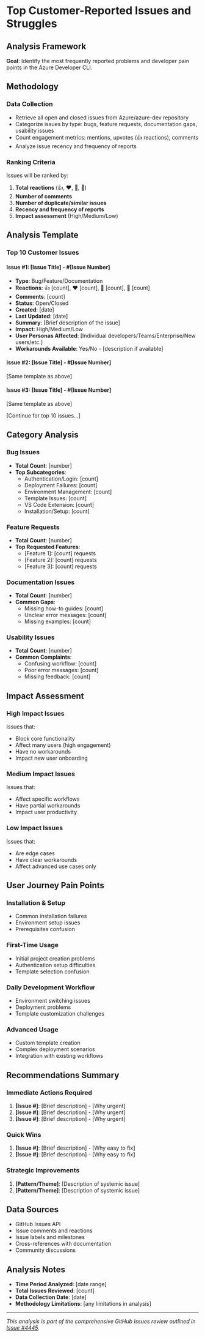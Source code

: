 # Top Customer-Reported Issues and Struggles

## Analysis Framework

**Goal**: Identify the most frequently reported problems and developer pain points in the Azure Developer CLI.

## Methodology

### Data Collection
- Retrieve all open and closed issues from Azure/azure-dev repository
- Categorize issues by type: bugs, feature requests, documentation gaps, usability issues
- Count engagement metrics: mentions, upvotes (👍 reactions), comments
- Analyze issue recency and frequency of reports

### Ranking Criteria
Issues will be ranked by:
1. **Total reactions** (👍, ❤️, 🚀, 👀)
2. **Number of comments**
3. **Number of duplicate/similar issues**
4. **Recency and frequency of reports**
5. **Impact assessment** (High/Medium/Low)

## Analysis Template

### Top 10 Customer Issues

#### Issue #1: [Issue Title] - #[Issue Number]
- **Type**: Bug/Feature/Documentation
- **Reactions**: 👍 [count], ❤️ [count], 🚀 [count], 👀 [count]
- **Comments**: [count]
- **Status**: Open/Closed
- **Created**: [date]
- **Last Updated**: [date]
- **Summary**: [Brief description of the issue]
- **Impact**: High/Medium/Low
- **User Personas Affected**: [Individual developers/Teams/Enterprise/New users/etc.]
- **Workarounds Available**: Yes/No - [description if available]

#### Issue #2: [Issue Title] - #[Issue Number]
[Same template as above]

#### Issue #3: [Issue Title] - #[Issue Number]
[Same template as above]

[Continue for top 10 issues...]

## Category Analysis

### Bug Issues
- **Total Count**: [number]
- **Top Subcategories**:
  - Authentication/Login: [count]
  - Deployment Failures: [count]
  - Environment Management: [count]
  - Template Issues: [count]
  - VS Code Extension: [count]
  - Installation/Setup: [count]

### Feature Requests
- **Total Count**: [number]
- **Top Requested Features**:
  - [Feature 1]: [count] requests
  - [Feature 2]: [count] requests
  - [Feature 3]: [count] requests

### Documentation Issues
- **Total Count**: [number]
- **Common Gaps**:
  - Missing how-to guides: [count]
  - Unclear error messages: [count]
  - Missing examples: [count]

### Usability Issues
- **Total Count**: [number]
- **Common Complaints**:
  - Confusing workflow: [count]
  - Poor error messages: [count]
  - Missing feedback: [count]

## Impact Assessment

### High Impact Issues
Issues that:
- Block core functionality
- Affect many users (high engagement)
- Have no workarounds
- Impact new user onboarding

### Medium Impact Issues
Issues that:
- Affect specific workflows
- Have partial workarounds
- Impact user productivity

### Low Impact Issues
Issues that:
- Are edge cases
- Have clear workarounds
- Affect advanced use cases only

## User Journey Pain Points

### Installation & Setup
- Common installation failures
- Environment setup issues
- Prerequisites confusion

### First-Time Usage
- Initial project creation problems
- Authentication setup difficulties
- Template selection confusion

### Daily Development Workflow
- Environment switching issues
- Deployment problems
- Template customization challenges

### Advanced Usage
- Custom template creation
- Complex deployment scenarios
- Integration with existing workflows

## Recommendations Summary

### Immediate Actions Required
1. **[Issue #]**: [Brief description] - [Why urgent]
2. **[Issue #]**: [Brief description] - [Why urgent]
3. **[Issue #]**: [Brief description] - [Why urgent]

### Quick Wins
1. **[Issue #]**: [Brief description] - [Why easy to fix]
2. **[Issue #]**: [Brief description] - [Why easy to fix]

### Strategic Improvements
1. **[Pattern/Theme]**: [Description of systemic issue]
2. **[Pattern/Theme]**: [Description of systemic issue]

## Data Sources
- GitHub Issues API
- Issue comments and reactions
- Issue labels and milestones
- Cross-references with documentation
- Community discussions

## Analysis Notes
- **Time Period Analyzed**: [date range]
- **Total Issues Reviewed**: [count]
- **Data Collection Date**: [date]
- **Methodology Limitations**: [any limitations in analysis]

---

*This analysis is part of the comprehensive GitHub issues review outlined in [Issue #4445](https://github.com/Azure/azure-dev/issues/4445).*
